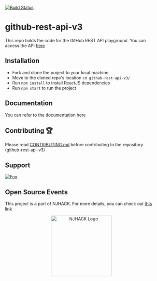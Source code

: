 [![Build Status](https://travis-ci.org/adityabisoi/github-rest-api-v3.svg?branch=main)](https://travis-ci.org/adityabisoi/github-rest-api-v3) 
# github-rest-api-v3
This repo holds the code for the GitHub REST API playground. You can access the API [here](https://adityabisoi.github.io/github-rest-api-v3/)

## Installation
* Fork and clone the project to your local machine
* Move to the cloned repo's location `cd github-rest-api-v3/`
* Run `npm install` to install ReactJS dependencies
* Run `npm start` to run the project

## Documentation
You can refer to the documentation [here](https://bit.ly/3kRkM2e)

## Contributing 🏆
Please read [CONTRIBUTING.md](CONTRIBUTING.md) before contributing to the repository (github-rest-api-v3)

## Support
<a href="https://gitter.im/github-rest-api-v3/Lobby?utm_source=badge&utm_medium=badge&utm_campaign=pr-badge&utm_content=badge" rel="some text">![Foo](https://icon-icons.com/icons2/2530/PNG/72/gitter_button_icon_151850.png
)</a>

## Open Source Events
This project is a part of NJHACK. For more details, you can check out [this link](https://njackwinterofcode.github.io/)

<p align = "center"><img src = "https://user-images.githubusercontent.com/42573842/101052659-eb1b1600-35ac-11eb-9a80-cfaa33a29b04.png" alt = "NJHACK Logo" height=200px></p>
